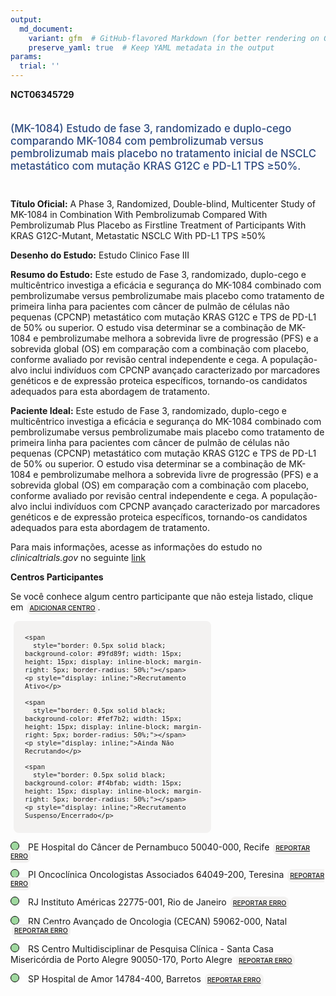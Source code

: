 ```yaml
---
output: 
  md_document:
    variant: gfm  # GitHub-flavored Markdown (for better rendering on GitHub)
    preserve_yaml: true  # Keep YAML metadata in the output
params:
  trial: ''
---
```


**NCT06345729**

<div style="padding: 5px 5px 5px 0px; font-size: 1.20em; font-weight: 500; color: #2E4A7F; text-align: left; margin-bottom: 20px">

(MK-1084) Estudo de fase 3, randomizado e duplo-cego comparando MK-1084
com pembrolizumab versus pembrolizumab mais placebo no tratamento
inicial de NSCLC metastático com mutação KRAS G12C e PD-L1 TPS ≥50%.

</div>

**Título Oficial:** A Phase 3, Randomized, Double-blind, Multicenter
Study of MK-1084 in Combination With Pembrolizumab Compared With
Pembrolizumab Plus Placebo as Firstline Treatment of Participants With
KRAS G12C-Mutant, Metastatic NSCLC With PD-L1 TPS ≥50%

**Desenho do Estudo:** Estudo Clinico Fase III

**Resumo do Estudo:** Este estudo de Fase 3, randomizado, duplo-cego e
multicêntrico investiga a eficácia e segurança do MK-1084 combinado com
pembrolizumabe versus pembrolizumabe mais placebo como tratamento de
primeira linha para pacientes com câncer de pulmão de células não
pequenas (CPCNP) metastático com mutação KRAS G12C e TPS de PD-L1 de 50%
ou superior. O estudo visa determinar se a combinação de MK-1084 e
pembrolizumabe melhora a sobrevida livre de progressão (PFS) e a
sobrevida global (OS) em comparação com a combinação com placebo,
conforme avaliado por revisão central independente e cega. A
população-alvo inclui indivíduos com CPCNP avançado caracterizado por
marcadores genéticos e de expressão proteica específicos, tornando-os
candidatos adequados para esta abordagem de tratamento.

**Paciente Ideal:** Este estudo de Fase 3, randomizado, duplo-cego e
multicêntrico investiga a eficácia e segurança do MK-1084 combinado com
pembrolizumabe versus pembrolizumabe mais placebo como tratamento de
primeira linha para pacientes com câncer de pulmão de células não
pequenas (CPCNP) metastático com mutação KRAS G12C e TPS de PD-L1 de 50%
ou superior. O estudo visa determinar se a combinação de MK-1084 e
pembrolizumabe melhora a sobrevida livre de progressão (PFS) e a
sobrevida global (OS) em comparação com a combinação com placebo,
conforme avaliado por revisão central independente e cega. A
população-alvo inclui indivíduos com CPCNP avançado caracterizado por
marcadores genéticos e de expressão proteica específicos, tornando-os
candidatos adequados para esta abordagem de tratamento.

Para mais informações, acesse as informações do estudo no
*clinicaltrials.gov* no seguinte
[link](https://clinicaltrials.gov/ct2/show/NCT06345729)

**Centros Participantes**

Se você conhece algum centro participante que não esteja listado, clique
em
<span style="color: #2E4A7F; margin-left: 2px; padding: 4px; background-color: #f3f2f1; border-radius: 8px; font-weight: 500; font-size: 0.75em"><a
href="https://flazar.shinyapps.io/formsapp?study_nct_id=NCT06345729&amp;location_id=N%2FA&amp;location_full_name=N%2FA&amp;form_type=Adicionar%20Centro"
target="_blank">ADICIONAR CENTRO</a></span>.

<div style="margin-bottom: 8px; margin-left: 5px; padding: 8px; max-width: 300px; background-color: #f3f2f1; border-radius: 8px; font-size: 0.9em">

<div style="margin-left: 10px;">

    <span 
      style="border: 0.5px solid black; background-color: #9fd89f; width: 15px; height: 15px; display: inline-block; margin-right: 5px; border-radius: 50%;"></span>
    <p style="display: inline;">Recrutamento Ativo</p>

</div>

<div style="margin-left: 10px;">

    <span 
      style="border: 0.5px solid black; background-color: #fef7b2; width: 15px; height: 15px; display: inline-block; margin-right: 5px; border-radius: 50%;"></span>
    <p style="display: inline;">Ainda Não Recrutando</p>

</div>

<div style="margin-left: 10px;">

    <span 
      style="border: 0.5px solid black; background-color: #f4bfab; width: 15px; height: 15px; display: inline-block; margin-right: 5px; border-radius: 50%;"></span>
    <p style="display: inline;">Recrutamento Suspenso/Encerrado</p>

</div>

</div>

<span style="border: 0.5px solid black; display: inline-block; width: 12px; height: 12px; border-radius: 50%; margin-right: 10px; padding-bottom: 0px; background-color: #9fd89f;"></span>
PE Hospital do Câncer de Pernambuco 50040-000, Recife
<span style="color: #2E4A7F; margin-left: 2px; padding: 4px; background-color: #f3f2f1; border-radius: 8px; font-weight: 500; font-size: 0.75em"><a
href="https://flazar.shinyapps.io/formsapp?study_nct_id=NCT06345729&amp;location_id=HOSPITALDECANCERDERECIFESITE0447RECIFEPERNAMBUCO50040000BRAZIL&amp;location_full_name=Hospital%20do%20C%C3%A2ncer%20de%20Pernambuco%2C%2050040-000%2C%20Recife&amp;form_type=Reportar%20Erro"
target="_blank">REPORTAR ERRO</a></span>

<span style="border: 0.5px solid black; display: inline-block; width: 12px; height: 12px; border-radius: 50%; margin-right: 10px; padding-bottom: 0px; background-color: #9fd89f;"></span>
PI Oncoclínica Oncologistas Associados 64049-200, Teresina
<span style="color: #2E4A7F; margin-left: 2px; padding: 4px; background-color: #f3f2f1; border-radius: 8px; font-weight: 500; font-size: 0.75em"><a
href="https://flazar.shinyapps.io/formsapp?study_nct_id=NCT06345729&amp;location_id=ONCOCLINICAONCOLOGISTASASSOCIADOSSITE0441TEREZINAPIAUI64049200BRAZIL&amp;location_full_name=Oncocl%C3%ADnica%20Oncologistas%20Associados%2C%2064049-200%2C%20Teresina&amp;form_type=Reportar%20Erro"
target="_blank">REPORTAR ERRO</a></span>

<span style="border: 0.5px solid black; display: inline-block; width: 12px; height: 12px; border-radius: 50%; margin-right: 10px; padding-bottom: 0px; background-color: #9fd89f;"></span>
RJ Instituto Américas 22775-001, Rio de Janeiro
<span style="color: #2E4A7F; margin-left: 2px; padding: 4px; background-color: #f3f2f1; border-radius: 8px; font-weight: 500; font-size: 0.75em"><a
href="https://flazar.shinyapps.io/formsapp?study_nct_id=NCT06345729&amp;location_id=AMERICASSITE0431RIODEJANEIRO22775001BRAZIL&amp;location_full_name=Instituto%20Am%C3%A9ricas%2C%2022775-001%2C%20Rio%20de%20Janeiro&amp;form_type=Reportar%20Erro"
target="_blank">REPORTAR ERRO</a></span>

<span style="border: 0.5px solid black; display: inline-block; width: 12px; height: 12px; border-radius: 50%; margin-right: 10px; padding-bottom: 0px; background-color: #9fd89f;"></span>
RN Centro Avançado de Oncologia (CECAN) 59062-000, Natal
<span style="color: #2E4A7F; margin-left: 2px; padding: 4px; background-color: #f3f2f1; border-radius: 8px; font-weight: 500; font-size: 0.75em"><a
href="https://flazar.shinyapps.io/formsapp?study_nct_id=NCT06345729&amp;location_id=LIGANORTERIOGRANDENSECONTRAOCANCERSITE0439NATALRIOGRANDEDONORTE59062000BRAZIL&amp;location_full_name=Centro%20Avan%C3%A7ado%20de%20Oncologia%20%28CECAN%29%2C%2059062-000%2C%20Natal&amp;form_type=Reportar%20Erro"
target="_blank">REPORTAR ERRO</a></span>

<span style="border: 0.5px solid black; display: inline-block; width: 12px; height: 12px; border-radius: 50%; margin-right: 10px; padding-bottom: 0px; background-color: #9fd89f;"></span>
RS Centro Multidisciplinar de Pesquisa Clínica - Santa Casa Misericórdia
de Porto Alegre 90050-170, Porto Alegre
<span style="color: #2E4A7F; margin-left: 2px; padding: 4px; background-color: #f3f2f1; border-radius: 8px; font-weight: 500; font-size: 0.75em"><a
href="https://flazar.shinyapps.io/formsapp?study_nct_id=NCT06345729&amp;location_id=IRMANDADEDASANTACASADEMISERICORDIADEPORTOALEGRECENTROMULTIDISCIPLINARDEPESQUISACLINICAPORTOALEGRERIOGRANDEDOSUL90050170BRAZIL&amp;location_full_name=Centro%20Multidisciplinar%20de%20Pesquisa%20Cl%C3%ADnica%20-%20Santa%20Casa%20Miseric%C3%B3rdia%20de%20Porto%20Alegre%2C%2090050-170%2C%20Porto%20Alegre&amp;form_type=Reportar%20Erro"
target="_blank">REPORTAR ERRO</a></span>

<span style="border: 0.5px solid black; display: inline-block; width: 12px; height: 12px; border-radius: 50%; margin-right: 10px; padding-bottom: 0px; background-color: #9fd89f;"></span>
SP Hospital de Amor 14784-400, Barretos
<span style="color: #2E4A7F; margin-left: 2px; padding: 4px; background-color: #f3f2f1; border-radius: 8px; font-weight: 500; font-size: 0.75em"><a
href="https://flazar.shinyapps.io/formsapp?study_nct_id=NCT06345729&amp;location_id=FUNDACAOPIOXIIHOSPITALDECANCERDEBARRETOSUNIDADEDEPESQUISACLINICASITE0437BARRETOSSAOPAULO14784400BRAZIL&amp;location_full_name=Hospital%20de%20Amor%2C%2014784-400%2C%20Barretos&amp;form_type=Reportar%20Erro"
target="_blank">REPORTAR ERRO</a></span>
